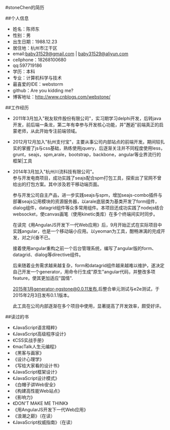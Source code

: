 #stoneChen的简历

##个人信息
* 姓名：陈师东
* 性别：男
* 出生日期：1988.12.23
* 居住地：杭州市江干区
* email:baby31529@gmail.com | baby31529@aliyun.com
* cellphone：18268100680
* qq:597719186
* 学历：本科
* 专业：计算机科学与技术
* 最喜爱的IDE：webstorm
* github：Are you kidding me?
* 博客地址：http://www.cnblogs.com/webstone/


##工作经历
* 2011年3月加入"税友软件股份有限公司"，实习期学习delphi开发，后转java开发，前后端一条龙，第二年有幸参与开发核心功能，并"邂逅"前端真正的启蒙老师，从此开始专注前端领域。
* 2012月12月加入"杭州支付宝"，主要从事公司内部站点的前端开发。期间较扎实的掌握了js与css基础，熟练使用jquery，后逐渐关注并不同程度使用less，grunt，seajs，spm,arale，bootstrap，backbone，angular等业界流行的框架|工具
* 2014年3月加入"杭州川流科技有限公司"。  
  参与开发电商项目，成功实践了seajs配合spm打包工具，探索出了官网不曾给出的打包方案。其中涉及若干移动端页面。  
  
  参与开发公司自主产品，进一步实践seajs与spm，增加seajs-combo插件与部署seajs公用模块的资源服务器，以arale底层类为基类开发了form组件，dialog组件，datagrid组件等众多常用组件。本项目还成功实践了nodejs结合websocket，使canvas画笔（使用kinetic类库）在多个终端间实时同步。  
  
  在读完《用AngularJS开发下一代Web应用》后，9月开始正式在实际项目中实践angular，也是一个移动端小应用。以yeoman为工具，酣畅淋漓的完成开发，对之兴奋不已。  
  
  接着使用angular重构之前一个后台管理系统，编写了angular版的form、datagrid、dialog等directive组件。  
  
  后来随着业务需求越来越复杂，form和datagrid组件越来越难以维护，遂决定自己开发一个generator，用命令行生成"原生"angular代码，并整改多项feature，使其更加适应"国情".  
  
  2015年1月generator-ngstone@0.0.11发布,后整合单元测试与e2e测试，于2015年2月3日发布0.1.1版本。  
  
  此工具在公司内部逐渐在多个项目中使用，显著提高了开发效率，颇受好评。
  
##读过的书
* 《JavaScript语言精粹》
* 《JavaScript高级程序设计》
* 《CSS实战手册》
* 《macTalk人生元编程》
* 《黑客与画家》
* 《设计心理学》
* 《写给大家看的设计书》
* 《JavaScript框架设计》
* 《JavaScript设计模式》
* 《白帽子讲Web安全》
* 《构建高性能Web站点》
* 《影响力》
* 《DON'T MAKE ME THINK》
* 《用AngularJS开发下一代Web应用》
* 《浪潮之巅》（在读）
* 《JavaScript权威指南》（在读）